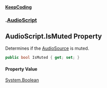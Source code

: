 #### [KeepCoding](index.md 'index')
### [](.md '').[AudioScript](AudioScript.md 'AudioScript')
## AudioScript.IsMuted Property
Determines if the [AudioSource](global__AudioScript_AudioSource.md 'global::AudioScript.AudioSource') is muted.  
```csharp
public bool IsMuted { get; set; }
```
#### Property Value
[System.Boolean](https://docs.microsoft.com/en-us/dotnet/api/System.Boolean 'System.Boolean')
